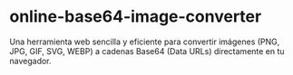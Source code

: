 # online-base64-image-converter
Una herramienta web sencilla y eficiente para convertir imágenes (PNG, JPG, GIF, SVG, WEBP) a cadenas Base64 (Data URLs) directamente en tu navegador.
